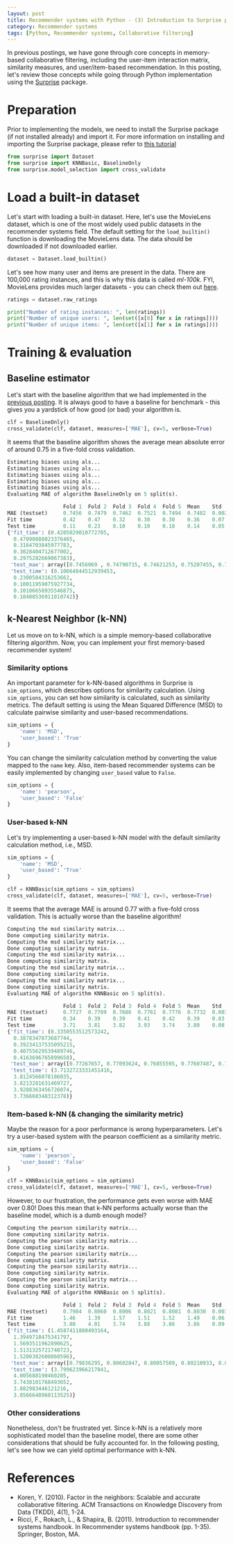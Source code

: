 ```yaml
---
layout: post
title: Recommender systems with Python - (3) Introduction to Surprise package in Python
category: Recommender systems
tags: [Python, Recommender systems, Collaborative filtering]
---
```


In previous postings, we have gone through core concepts in memory-based collaborative filtering, including the user-item interaction matrix, similarity measures, and user/item-based recommendation. In this posting, let's review those concepts while going through Python implementation using the [Surprise](http://surpriselib.com/) package.


# Preparation

Prior to implementing the models, we need to install the Surprise package (if not installed already) and import it. For more information on installing and importing the Surprise package, please refer to [this tutorial](https://buomsoo-kim.github.io/recommender%20systems/2020/07/18/Recommender-systems-collab-filtering-3.md/)


```python
from surprise import Dataset
from surprise import KNNBasic, BaselineOnly
from surprise.model_selection import cross_validate
```

# Load a built-in dataset

Let's start with loading a built-in dataset. Here, let's use the MovieLens dataset, which is one of the most widely used public datasets in the recommender systems field. The default setting for the ```load_builtin()``` function is downloading the MovieLens data. The data should be downloaded if not downloaded earlier. 

```python
dataset = Dataset.load_builtin()
```

Let's see how many user and items are present in the data. There are 100,000 rating instances, and this is why this data is called *ml-100k*. FYI, MovieLens provides much larger datasets - you can check them out [here](https://grouplens.org/datasets/movielens/).

```python
ratings = dataset.raw_ratings

print("Number of rating instances: ", len(ratings))
print("Number of unique users: ", len(set([x[0] for x in ratings])))
print("Number of unique items: ", len(set([x[1] for x in ratings])))
```


# Training & evaluation

## Baseline estimator

Let's start with the baseline algorithm that we had implemented in the [previous posting](https://buomsoo-kim.github.io/recommender%20systems/2020/07/18/Recommender-systems-collab-filtering-3.md/). It is always good to have a baseline for benchmark - this gives you a yardstick of how good (or bad) your algorithm is.

```python
clf = BaselineOnly()
cross_validate(clf, dataset, measures=['MAE'], cv=5, verbose=True)
```

It seems that the baseline algorithm shows the average mean absolute error of around 0.75 in a five-fold cross validation.

```python
Estimating biases using als...
Estimating biases using als...
Estimating biases using als...
Estimating biases using als...
Estimating biases using als...
Evaluating MAE of algorithm BaselineOnly on 5 split(s).

                  Fold 1  Fold 2  Fold 3  Fold 4  Fold 5  Mean    Std     
MAE (testset)     0.7456  0.7479  0.7462  0.7521  0.7494  0.7482  0.0023  
Fit time          0.42    0.47    0.32    0.30    0.30    0.36    0.07    
Test time         0.11    0.23    0.10    0.10    0.18    0.14    0.05    
{'fit_time': (0.4205029010772705,
  0.47090888023376465,
  0.3164703845977783,
  0.3028404712677002,
  0.2975282669067383),
 'test_mae': array([0.7456069 , 0.74790715, 0.74621253, 0.75207455, 0.74940825]),
 'test_time': (0.10664844512939453,
  0.2300584316253662,
  0.10011959075927734,
  0.10106658935546875,
  0.18408536911010742)}
```

## k-Nearest Neighbor (k-NN)

Let us move on to k-NN, which is a simple memory-based collaborative filtering algorithm. Now, you can implement your first memory-based recommender system! 


### Similarity options

An important parameter for k-NN-based algorithms in Surprise is ```sim_options```, which describes options for similarity calculation. Using ```sim_options```, you can set how similarity is calculated, such as similarity metrics. The default setting is using the Mean Squared Difference (MSD) to calculate pairwise similarity and user-based recommendations. 

```python
sim_options = {
    'name': 'MSD',
    'user_based': 'True'
}
```

You can change the similarity calculation method by converting the value mapped to the ```name``` key. Also, item-based recommender systems can be easily implemented by changing ```user_based``` value to ```False```.

```python
sim_options = {
    'name': 'pearson',
    'user_based': 'False'
}
```


### User-based k-NN

Let's try implementing a user-based k-NN model with the default similarity calculation method, i.e., MSD. 

```python
sim_options = {
    'name': 'MSD',
    'user_based': 'True'
}

clf = KNNBasic(sim_options = sim_options)
cross_validate(clf, dataset, measures=['MAE'], cv=5, verbose=True)
```

It seems that the average MAE is around 0.77 with a five-fold cross validation. This is actually worse than the baseline algorithm!

```python
Computing the msd similarity matrix...
Done computing similarity matrix.
Computing the msd similarity matrix...
Done computing similarity matrix.
Computing the msd similarity matrix...
Done computing similarity matrix.
Computing the msd similarity matrix...
Done computing similarity matrix.
Computing the msd similarity matrix...
Done computing similarity matrix.
Evaluating MAE of algorithm KNNBasic on 5 split(s).

                  Fold 1  Fold 2  Fold 3  Fold 4  Fold 5  Mean    Std     
MAE (testset)     0.7727  0.7709  0.7686  0.7761  0.7776  0.7732  0.0033  
Fit time          0.34    0.39    0.39    0.41    0.42    0.39    0.03    
Test time         3.71    3.81    3.82    3.93    3.74    3.80    0.08    
{'fit_time': (0.3350553512573242,
  0.3878347873687744,
  0.39234137535095215,
  0.40755629539489746,
  0.4163696765899658),
 'test_mae': array([0.77267657, 0.77093624, 0.76855595, 0.77607487, 0.77755156]),
 'test_time': (3.7132723331451416,
  3.8124566078186035,
  3.8213281631469727,
  3.9288363456726074,
  3.736668348312378)}
```


### Item-based k-NN (& changing the similarity metric)

Maybe the reason for a poor performance is wrong hyperparameters. Let's try a user-based system with the pearson coefficient as a similarity metric.

```python
sim_options = {
    'name': 'pearson',
    'user_based': 'False'
}

clf = KNNBasic(sim_options = sim_options)
cross_validate(clf, dataset, measures=['MAE'], cv=5, verbose=True)
```

However, to our frustration, the performance gets even worse with MAE over 0.80! Does this mean that k-NN performs actually worse than the baseline model, which is a dumb enough model? 

```python
Computing the pearson similarity matrix...
Done computing similarity matrix.
Computing the pearson similarity matrix...
Done computing similarity matrix.
Computing the pearson similarity matrix...
Done computing similarity matrix.
Computing the pearson similarity matrix...
Done computing similarity matrix.
Computing the pearson similarity matrix...
Done computing similarity matrix.
Evaluating MAE of algorithm KNNBasic on 5 split(s).

                  Fold 1  Fold 2  Fold 3  Fold 4  Fold 5  Mean    Std     
MAE (testset)     0.7984  0.8060  0.8006  0.8021  0.8081  0.8030  0.0036  
Fit time          1.46    1.39    1.57    1.51    1.52    1.49    0.06    
Test time         3.80    4.01    3.74    3.88    3.86    3.86    0.09    
{'fit_time': (1.4587411880493164,
  1.3949718475341797,
  1.5693511962890625,
  1.5131325721740723,
  1.5200302600860596),
 'test_mae': array([0.79836295, 0.80602847, 0.80057509, 0.80210933, 0.80808347]),
 'test_time': (3.799623966217041,
  4.005688190460205,
  3.7438101768493652,
  3.882983446121216,
  3.8566648960113525)}
```


### Other considerations

Nonetheless, don't be frustrated yet. Since k-NN is a relatively more sophisticated model than the baseline model, there are some other considerations that should be fully accounted for. In the following posting, let's see how we can yield optimal performance with k-NN. 



# References

- Koren, Y. (2010). Factor in the neighbors: Scalable and accurate collaborative filtering. ACM Transactions on Knowledge Discovery from Data (TKDD), 4(1), 1-24.
- Ricci, F., Rokach, L., & Shapira, B. (2011). Introduction to recommender systems handbook. In Recommender systems handbook (pp. 1-35). Springer, Boston, MA.